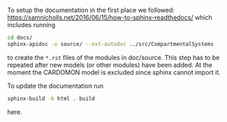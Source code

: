 To setup the documentation in the first place we followed: https://samnicholls.net/2016/06/15/how-to-sphinx-readthedocs/
which includes running 
```bash
cd docs/
sphinx-apidoc -o source/ --ext-autodoc ../src/CompartmentalSystems
```
to create the ```*.rst``` files of the modules in doc/source.
This step has to be repeated after new models (or other modules) have been added.
At the moment the CARDOMON model is excluded since sphinx cannot import it.


To update the documentation run 
```bash
sphinx-build -b html . build
```
here.
